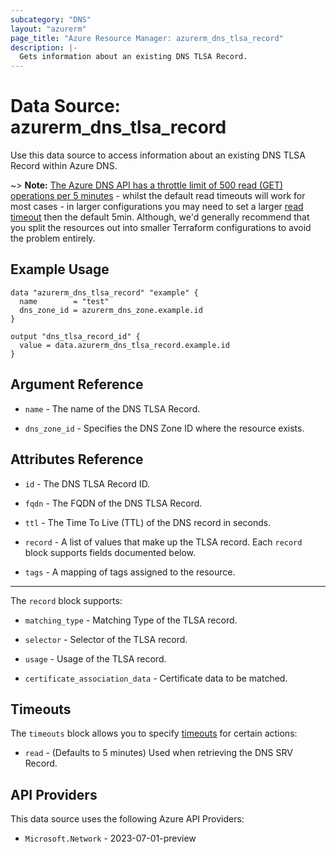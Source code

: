 ```yaml
---
subcategory: "DNS"
layout: "azurerm"
page_title: "Azure Resource Manager: azurerm_dns_tlsa_record"
description: |-
  Gets information about an existing DNS TLSA Record.
---
```


# Data Source: azurerm_dns_tlsa_record

Use this data source to access information about an existing DNS TLSA Record within Azure DNS.

~> **Note:** [The Azure DNS API has a throttle limit of 500 read (GET) operations per 5 minutes](https://docs.microsoft.com/azure/azure-resource-manager/management/request-limits-and-throttling#network-throttling) - whilst the default read timeouts will work for most cases - in larger configurations you may need to set a larger [read timeout](https://www.terraform.io/language/resources/syntax#operation-timeouts) then the default 5min. Although, we'd generally recommend that you split the resources out into smaller Terraform configurations to avoid the problem entirely.

## Example Usage

```hcl
data "azurerm_dns_tlsa_record" "example" {
  name        = "test"
  dns_zone_id = azurerm_dns_zone.example.id
}

output "dns_tlsa_record_id" {
  value = data.azurerm_dns_tlsa_record.example.id
}
```

## Argument Reference

* `name` - The name of the DNS TLSA Record.

* `dns_zone_id` - Specifies the DNS Zone ID where the resource exists.

## Attributes Reference

* `id` - The DNS TLSA Record ID.

* `fqdn` - The FQDN of the DNS TLSA Record.

* `ttl` - The Time To Live (TTL) of the DNS record in seconds.

* `record` - A list of values that make up the TLSA record. Each `record` block supports fields documented below.

* `tags` - A mapping of tags assigned to the resource.

---

The `record` block supports:

* `matching_type` - Matching Type of the TLSA record.

* `selector` - Selector of the TLSA record.

* `usage` - Usage of the TLSA record.

* `certificate_association_data` - Certificate data to be matched.

## Timeouts

The `timeouts` block allows you to specify [timeouts](https://www.terraform.io/language/resources/syntax#operation-timeouts) for certain actions:

* `read` - (Defaults to 5 minutes) Used when retrieving the DNS SRV Record.

## API Providers
<!-- This section is generated, changes will be overwritten -->
This data source uses the following Azure API Providers:

* `Microsoft.Network` - 2023-07-01-preview
